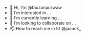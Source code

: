- 👋 Hi, I’m @fauzanpurwaw
- 👀 I’m interested in ...
- 🌱 I’m currently learning ...
- 💞️ I’m looking to collaborate on ...
- 📫 How to reach me in IG @jaanck_

<!---
fauzanpurwaw/fauzanpurwaw is a ✨ special ✨ repository because its `README.md` (this file) appears on your GitHub profile.
You can click the Preview link to take a look at your changes.
--->
